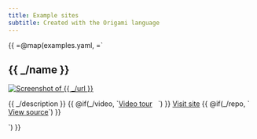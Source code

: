 ```yaml
---
title: Example sites
subtitle: Created with the Origami language
---
```


{{
=@map(examples.yaml, =`

<h2>{{ _/name }}</h2>
<a href="{{ _/url }}">
  <img class="screenshot" src="/assets/screenshots/{{ @key }}.png" alt="Screenshot of {{ _/url }}">
</a>
<p>
{{ _/description }}
{{ @if(_/video, `<a href="{{ _/video }}">Video tour</a> &nbsp; `) }}
<a href="{{ _/url }}">Visit site</a>
{{ @if(_/repo, ` &nbsp; <a href="{{ _/repo }}">View source</a>`) }}
</p>
`)
}}
